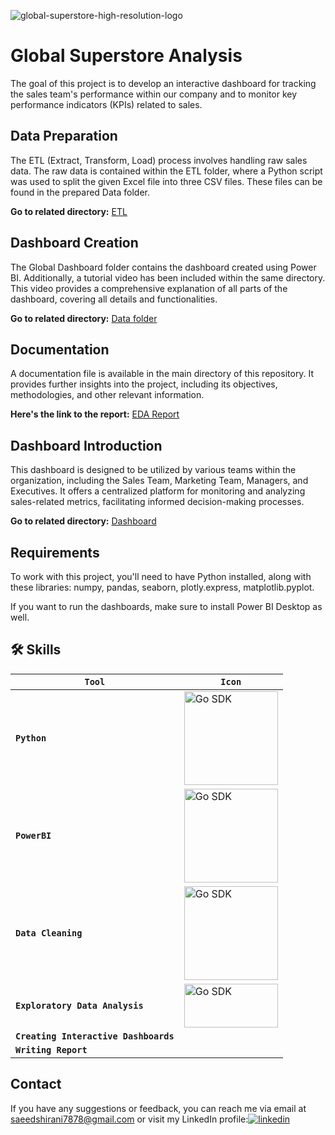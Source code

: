 
 
![global-superstore-high-resolution-logo](https://github.com/saeedshiranii/Global-super-store/assets/77902443/4d4b35d6-f7f8-4688-9fae-0a3cb9e95d7c)

# Global Superstore Analysis

The goal of this project is to develop an interactive dashboard for tracking the sales team's performance within our company and to monitor key performance indicators (KPIs) related to sales.

## Data Preparation
The ETL (Extract, Transform, Load) process involves handling raw sales data. The raw data is contained within the ETL folder, where a Python script was used to split the given Excel file into three CSV files. These files can be found in the prepared Data folder.

**Go to related directory:**  [ETL](https://github.com/saeedshiranii/Global-super-store/tree/main/ETL)

## Dashboard Creation
The Global Dashboard folder contains the dashboard created using Power BI. Additionally, a tutorial video has been included within the same directory. This video provides a comprehensive explanation of all parts of the dashboard, covering all details and functionalities.

**Go to related directory:**  [Data folder](https://github.com/saeedshiranii/Global-super-store/tree/main/Prepared%20Data)

## Documentation
A documentation file is available in the main directory of this repository. It provides further insights into the project, including its objectives, methodologies, and other relevant information.

**Here's the link to the report:**  [EDA Report](https://github.com/saeedshiranii/Global-super-store/blob/main/Documentation.pdf)


## Dashboard Introduction
This dashboard is designed to be utilized by various teams within the organization, including the Sales Team, Marketing Team, Managers, and Executives. It offers a centralized platform for monitoring and analyzing sales-related metrics, facilitating informed decision-making processes.

**Go to related directory:**  [Dashboard](https://github.com/saeedshiranii/Global-super-store/tree/main/Global%20Dashboard)
## Requirements

To work with this project, you'll need to have Python installed, along with these libraries: numpy, pandas, seaborn, plotly.express, matplotlib.pyplot.

If you want to run the dashboards, make sure to install Power BI Desktop as well.







## 🛠 Skills

| **`Tool`** | **`Icon`** |
|---|---|
| **`Python`** | <img alt="Go SDK" src="https://github.com/saeedshiranii/Solide-State-1-Lab/assets/77902443/93f61ef1-817b-4866-ad40-b0334c345cae" width="150px"/> |
| **`PowerBI`**| <img alt="Go SDK" src=https://github.com/saeedshiranii/Global-super-store/assets/77902443/3a852d4e-516f-4fd1-83d3-9c31b0288219 width="150px"/> |
| **`Data Cleaning`**| <img alt="Go SDK" src="https://i.ibb.co/mGtCtxD/Data-cleaning-high-resolution-logo-transparen-1.png" width="150px"/> |
| **`Exploratory Data Analysis`**| <img alt="Go SDK" src=https://github.com/saeedshiranii/Global-super-store/assets/77902443/f8bd7f3d-d02b-423a-978a-6231588077be height="70px" width="150px"/> |
| **`Creating Interactive Dashboards`** ||
| **`Writing Report`** ||


## Contact

If you have any suggestions or feedback, you can reach me via email at saeedshirani7878@gmail.com
or visit my LinkedIn profile:[![linkedin](https://img.shields.io/badge/linkedin-0A66C2?style=for-the-badge&logo=linkedin&logoColor=white)](https://www.linkedin.com/in/saeed-shirani)







